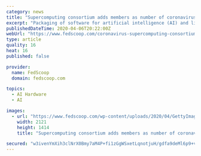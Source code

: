 ```yaml
---
category: news
title: "Supercomputing consortium adds members as number of coronavirus projects increases, too"
excerpt: "Packaging of software for artificial intelligence (AI) and life-sciences applications will be done using research tools in NVIDIA NGC, a hub for GPU-accelerated work. “The COVID-19 HPC Consortium is the Apollo Program of our time. Not a race to the moon, this is a race for humanity,” said Ian Buck, vice president of accelerated computing ..."
publishedDateTime: 2020-04-06T20:22:00Z
webUrl: "https://www.fedscoop.com/coronavirus-supercomputing-consortium-expands/"
type: article
quality: 16
heat: 16
published: false

provider:
  name: FedScoop
  domain: fedscoop.com

topics:
  - AI Hardware
  - AI

images:
  - url: "https://www.fedscoop.com/wp-content/uploads/2020/04/GettyImages-521607192.jpg"
    width: 2121
    height: 1414
    title: "Supercomputing consortium adds members as number of coronavirus projects increases, too"

secured: "w3ivenYmXih3clNrX0Bmy7aM4P+fi1zGgWSxetLqnotjuH/gdfa9deMl6p9+vMHkbEwoPYps6DoAnoiIQtGOFY7w0K9Hx1RlAFJhPtQFoZv2Td//SAJDTGZtEJ02WrG/gBt4kKWXXCp9J2pkx+vy4r4QuOSUoIma622LufUll6klxE4bkblZaJ2BePvWmodU1rUawK3wNLrtofRAR44n9/K3OLBgift12qdrO9m7eE/w1gXsRo38BqgWiCGRJ8Xx0SILlUdalt7WxYiKfOKAlfUE6867UXAY+N6QF3CZAhhudErLeiyHrhzg2WsyOySZLBPCZ2N46pVm2muIwkdfaiSVu9Oo/y50HTH1TibCKxmh+nI/twv47BUYnvAadTh3kOjtFkRFEPXfFRU7NLkoxsAYaqlI7HZX51q59+nWtq/IeZbNHYoEljosO2/YDEV6pOqWKo3bilSG+4oVy6ZXEaSfkz3VGf3OTyo+/Mrn8qE=;GTZM84GTa2iCiFXbqUvJyA=="
---
```



